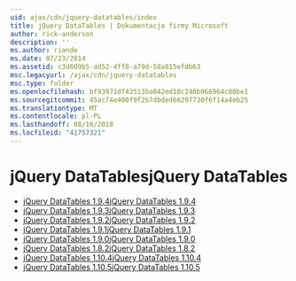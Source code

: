 ```yaml
---
uid: ajax/cdn/jquery-datatables/index
title: jQuery DataTables | Dokumentacja firmy Microsoft
author: rick-anderson
description: ''
ms.author: riande
ms.date: 07/23/2014
ms.assetid: c3d609b5-ad52-4ff8-a79d-58a815efdb63
msc.legacyurl: /ajax/cdn/jquery-datatables
msc.type: folder
ms.openlocfilehash: bf93971df43513ba042ed10c240b066964c80be1
ms.sourcegitcommit: 45ac74e400f9f2b7dbded66297730f6f14a4eb25
ms.translationtype: MT
ms.contentlocale: pl-PL
ms.lasthandoff: 08/16/2018
ms.locfileid: "41757321"
---
```

<a name="jquery-datatables"></a><span data-ttu-id="eca40-102">jQuery DataTables</span><span class="sxs-lookup"><span data-stu-id="eca40-102">jQuery DataTables</span></span>
====================
- [<span data-ttu-id="eca40-103">jQuery DataTables 1.9.4</span><span class="sxs-lookup"><span data-stu-id="eca40-103">jQuery DataTables 1.9.4</span></span>](cdnjquerydatatables194.md)
- [<span data-ttu-id="eca40-104">jQuery DataTables 1.9.3</span><span class="sxs-lookup"><span data-stu-id="eca40-104">jQuery DataTables 1.9.3</span></span>](cdnjquerydatatables193.md)
- [<span data-ttu-id="eca40-105">jQuery DataTables 1.9.2</span><span class="sxs-lookup"><span data-stu-id="eca40-105">jQuery DataTables 1.9.2</span></span>](cdnjquerydatatables192.md)
- [<span data-ttu-id="eca40-106">jQuery DataTables 1.9.1</span><span class="sxs-lookup"><span data-stu-id="eca40-106">jQuery DataTables 1.9.1</span></span>](cdnjquerydatatables191.md)
- [<span data-ttu-id="eca40-107">jQuery DataTables 1.9.0</span><span class="sxs-lookup"><span data-stu-id="eca40-107">jQuery DataTables 1.9.0</span></span>](cdnjquerydatatables190.md)
- [<span data-ttu-id="eca40-108">jQuery DataTables 1.8.2</span><span class="sxs-lookup"><span data-stu-id="eca40-108">jQuery DataTables 1.8.2</span></span>](cdnjquerydatatables182.md)
- [<span data-ttu-id="eca40-109">jQuery DataTables 1.10.4</span><span class="sxs-lookup"><span data-stu-id="eca40-109">jQuery DataTables 1.10.4</span></span>](cdnjquerydatatables104.md)
- [<span data-ttu-id="eca40-110">jQuery DataTables 1.10.5</span><span class="sxs-lookup"><span data-stu-id="eca40-110">jQuery DataTables 1.10.5</span></span>](cdnjquerydatatables105.md)
